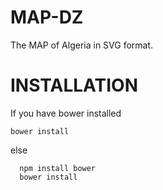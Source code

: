 MAP-DZ
======
The MAP of Algeria in SVG format.

INSTALLATION
============
If you have bower installed

  `bower install`

else

```
  npm install bower
  bower install

